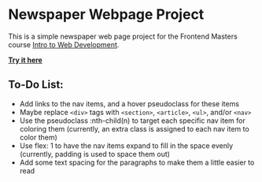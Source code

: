 # Newspaper Webpage Project

This is a simple newspaper web page project for the Frontend Masters course [Intro to Web Development](https://bthold.github.io/intro-to-web-dev-v2/).

**[Try it here](http://sirdaniel711.github.io/newspaper-project/)**

## To-Do List:
- Add links to the nav items, and a hover pseudoclass for these items
- Maybe replace `<div>` tags with `<section>`, `<article>`, `<ul>`, and/or `<nav>`
- Use the pseudoclass :nth-child(n) to target each specific nav item for coloring them (currently, an extra class is assigned to each nav item to color them)
- Use flex: 1 to have the nav items expand to fill in the space evenly (currently, padding is used to space them out)
- Add some text spacing for the paragraphs to make them a little easier to read
